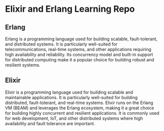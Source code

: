 # Elixir and Erlang Learning Repo
## Erlang 
Erlang is a programming language used for building scalable, fault-tolerant, and distributed systems. It is particularly well-suited for telecommunications, real-time systems, and other applications requiring high availability and reliability. Its concurrency model and built-in support for distributed computing make it a popular choice for building robust and resilient systems.

## Elixir
Elixir is a programming language used for building scalable and maintainable applications. It is particularly well-suited for building distributed, fault-tolerant, and real-time systems. Elixir runs on the Erlang VM (BEAM) and leverages the Erlang ecosystem, making it a great choice for building highly concurrent and resilient applications. It is commonly used for web development, IoT, and other distributed systems where high availability and fault tolerance are important.
